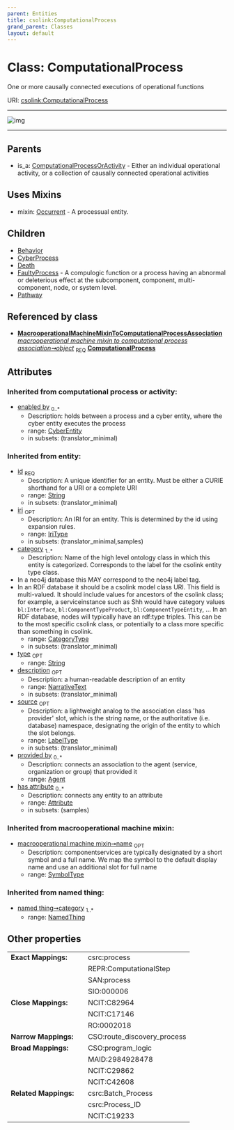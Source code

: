 ```yaml
---
parent: Entities
title: csolink:ComputationalProcess
grand_parent: Classes
layout: default
---
```


# Class: ComputationalProcess


One or more causally connected executions of operational functions

URI: [csolink:ComputationalProcess](https://w3id.org/csolink/vocab/ComputationalProcess)


---

![img](http://yuml.me/diagram/nofunky;dir:TB/class/[Pathway],[Occurrent],[NamedThing],[MacrooperationalMachineMixinToComputationalProcessAssociation],[FaultyProcess],[Death],[CyberProcess],[CyberEntity],[ComputationalProcessOrActivity],[MacrooperationalMachineMixinToComputationalProcessAssociation]-%20object%201..1%3E[ComputationalProcess%7Cid(i):string;iri(i):iri_type%20%3F;type(i):string%20%3F;name(i):label_type%20%3F;description(i):narrative_text%20%3F;source(i):label_type%20%3F],[ComputationalProcess]uses%20-.-%3E[Occurrent],[ComputationalProcess]%5E-[Pathway],[ComputationalProcess]%5E-[FaultyProcess],[ComputationalProcess]%5E-[Death],[ComputationalProcess]%5E-[CyberProcess],[ComputationalProcess]%5E-[Behavior],[ComputationalProcessOrActivity]%5E-[ComputationalProcess],[Behavior],[Attribute],[Agent])

---


## Parents

 *  is_a: [ComputationalProcessOrActivity](ComputationalProcessOrActivity.md) - Either an individual operational activity, or a collection of causally connected operational activities

## Uses Mixins

 *  mixin: [Occurrent](Occurrent.md) - A processual entity.

## Children

 * [Behavior](Behavior.md)
 * [CyberProcess](CyberProcess.md)
 * [Death](Death.md)
 * [FaultyProcess](FaultyProcess.md) - A compulogic function or a process having an abnormal or deleterious effect at the subcomponent, component, multi-component, node, or system level.
 * [Pathway](Pathway.md)

## Referenced by class

 *  **[MacrooperationalMachineMixinToComputationalProcessAssociation](MacrooperationalMachineMixinToComputationalProcessAssociation.md)** *[macrooperational machine mixin to computational process association➞object](macrooperational_machine_mixin_to_computational_process_association_object.md)*  <sub>REQ</sub>  **[ComputationalProcess](ComputationalProcess.md)**

## Attributes


### Inherited from computational process or activity:

 * [enabled by](enabled_by.md)  <sub>0..*</sub>
    * Description: holds between a process and a cyber entity, where the cyber entity executes the process
    * range: [CyberEntity](CyberEntity.md)
    * in subsets: (translator_minimal)

### Inherited from entity:

 * [id](id.md)  <sub>REQ</sub>
    * Description: A unique identifier for an entity. Must be either a CURIE shorthand for a URI or a complete URI
    * range: [String](types/String.md)
    * in subsets: (translator_minimal)
 * [iri](iri.md)  <sub>OPT</sub>
    * Description: An IRI for an entity. This is determined by the id using expansion rules.
    * range: [IriType](types/IriType.md)
    * in subsets: (translator_minimal,samples)
 * [category](category.md)  <sub>1..*</sub>
    * Description: Name of the high level ontology class in which this entity is categorized. Corresponds to the label for the csolink entity type class.
 * In a neo4j database this MAY correspond to the neo4j label tag.
 * In an RDF database it should be a csolink model class URI.
This field is multi-valued. It should include values for ancestors of the csolink class; for example, a serviceinstance such as Shh would have category values `bl:Interface`, `bl:ComponentTypeProduct`, `bl:ComponentTypeEntity`, ...
In an RDF database, nodes will typically have an rdf:type triples. This can be to the most specific csolink class, or potentially to a class more specific than something in csolink.
    * range: [CategoryType](types/CategoryType.md)
    * in subsets: (translator_minimal)
 * [type](type.md)  <sub>OPT</sub>
    * range: [String](types/String.md)
 * [description](description.md)  <sub>OPT</sub>
    * Description: a human-readable description of an entity
    * range: [NarrativeText](types/NarrativeText.md)
    * in subsets: (translator_minimal)
 * [source](source.md)  <sub>OPT</sub>
    * Description: a lightweight analog to the association class 'has provider' slot, which is the string name, or the authoritative (i.e. database) namespace, designating the origin of the entity to which the slot belongs.
    * range: [LabelType](types/LabelType.md)
    * in subsets: (translator_minimal)
 * [provided by](provided_by.md)  <sub>0..*</sub>
    * Description: connects an association to the agent (service, organization or group) that provided it
    * range: [Agent](Agent.md)
 * [has attribute](has_attribute.md)  <sub>0..*</sub>
    * Description: connects any entity to an attribute
    * range: [Attribute](Attribute.md)
    * in subsets: (samples)

### Inherited from macrooperational machine mixin:

 * [macrooperational machine mixin➞name](macrooperational_machine_mixin_name.md)  <sub>OPT</sub>
    * Description: componentservices are typically designated by a short symbol and a full name. We map the symbol to the default display name and use an additional slot for full name
    * range: [SymbolType](types/SymbolType.md)

### Inherited from named thing:

 * [named thing➞category](named_thing_category.md)  <sub>1..*</sub>
    * range: [NamedThing](NamedThing.md)

## Other properties

|  |  |  |
| --- | --- | --- |
| **Exact Mappings:** | | csrc:process |
|  | | REPR:ComputationalStep |
|  | | SAN:process |
|  | | SIO:000006 |
| **Close Mappings:** | | NCIT:C82964 |
|  | | NCIT:C17146 |
|  | | RO:0002018 |
| **Narrow Mappings:** | | CSO:route_discovery_process |
| **Broad Mappings:** | | CSO:program_logic |
|  | | MAID:2984928478 |
|  | | NCIT:C29862 |
|  | | NCIT:C42608 |
| **Related Mappings:** | | csrc:Batch_Process |
|  | | csrc:Process_ID |
|  | | NCIT:C19233 |

